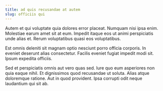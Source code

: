 ```yaml
---
title: ad quis recusandae at autem
slug: officiis qui
---
```


Autem et qui voluptate quia dolores error placeat. Numquam nisi ipsa enim. Molestiae earum amet sit at eum. Impedit itaque eos ut animi perspiciatis unde alias et. Rerum voluptatibus quasi eos voluptatibus.

Est omnis deleniti sit magnam optio nesciunt porro officia corporis. In eveniet deserunt alias consectetur. Facilis eveniet fugiat impedit modi sit. Ipsum expedita officiis.

Sed et perspiciatis omnis aut vero quas sed. Iure quo eum asperiores non quia eaque nihil. Et dignissimos quod recusandae ut soluta. Alias atque doloremque ratione. Aut in quod provident. Ipsa corrupti odit neque laudantium qui sit ab.
